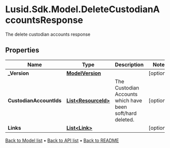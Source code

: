 # Lusid.Sdk.Model.DeleteCustodianAccountsResponse
The delete custodian accounts response

## Properties

Name | Type | Description | Notes
------------ | ------------- | ------------- | -------------
**_Version** | [**ModelVersion**](ModelVersion.md) |  | [optional] 
**CustodianAccountIds** | [**List&lt;ResourceId&gt;**](ResourceId.md) | The Custodian Accounts which have been soft/hard deleted. | [optional] 
**Links** | [**List&lt;Link&gt;**](Link.md) |  | [optional] 

[Back to Model list](../README.md#documentation-for-models) &#8226; [Back to API list](../README.md#documentation-for-api-endpoints) &#8226; [Back to README](../README.md)

